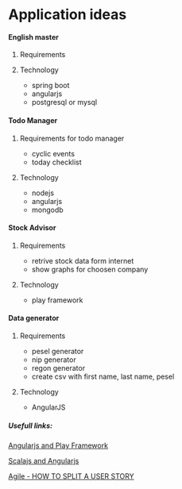 # Application ideas



#### English master
1. Requirements

2. Technology
    - spring boot
    - angularjs
    - postgresql or mysql

#### Todo Manager

1. Requirements for todo manager
    - cyclic events
    - today checklist

2. Technology
      - nodejs
      - angularjs
      - mongodb
  
#### Stock Advisor
1. Requirements
    - retrive stock data form internet
    - show graphs for choosen company

2. Technology
    - play framework

#### Data generator
1. Requirements
    - pesel generator
    - nip generator
    - regon generator
    - create csv with first name, last name, pesel

2. Technology
    - AngularJS



##### Usefull links:
[Angularjs and Play Framework](http://www.toptal.com/java/building-modern-web-applications-with-angularjs-and-play-framework)

[Scalajs and Angularjs](http://www.smartjava.org/content/creating-angularjs-application-without-javascript-scalajs)

[Agile - HOW TO SPLIT A USER STORY](http://www.agileforall.com/wp-content/uploads/2012/01/Story-Splitting-Flowchart.pdf)


